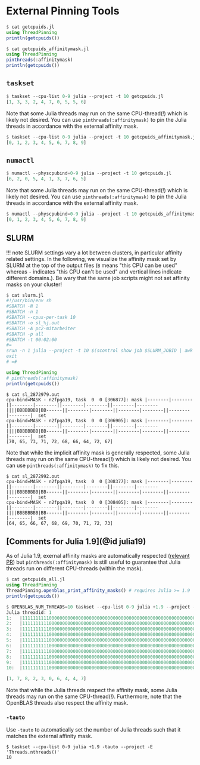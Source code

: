 # External Pinning Tools

```julia
$ cat getcpuids.jl 
using ThreadPinning
println(getcpuids())

$ cat getcpuids_affinitymask.jl 
using ThreadPinning
pinthreads(:affinitymask)
println(getcpuids())
```

## `taskset`

```julia
$ taskset --cpu-list 0-9 julia --project -t 10 getcpuids.jl
[1, 3, 3, 2, 4, 7, 0, 5, 5, 6]
```

Note that some Julia threads may run on the same CPU-thread(!) which is likely not desired. You can use `pinthreads(:affinitymask)` to pin the Julia threads in accordance with the external affinity mask.

```julia
$ taskset --cpu-list 0-9 julia --project -t 10 getcpuids_affinitymask.jl
[0, 1, 2, 3, 4, 5, 6, 7, 8, 9]
```

## `numactl`

```julia
$ numactl --physcpubind=0-9 julia --project -t 10 getcpuids.jl 
[6, 2, 0, 5, 4, 1, 3, 7, 6, 5]
```

Note that some Julia threads may run on the same CPU-thread(!) which is likely not desired. You can use `pinthreads(:affinitymask)` to pin the Julia threads in accordance with the external affinity mask.

```julia
$ numactl --physcpubind=0-9 julia --project -t 10 getcpuids_affinitymask.jl 
[0, 1, 2, 3, 4, 5, 6, 7, 8, 9]
```

## SLURM

!!! note
    SLURM settings vary a lot between clusters, in particular affinity related settings. In the following, we visualize the affinity mask set by SLURM at the top of the output files (`B` means "this CPU can be used" whereas `-` indicates "this CPU can't be used" and vertical lines indicate different domains.). Be wary that the same job scripts might not set affinity masks on your cluster!

```julia
$ cat slurm.jl 
#!/usr/bin/env sh
#SBATCH -N 1
#SBATCH -n 1
#SBATCH --cpus-per-task 10
#SBATCH -o sl_%j.out
#SBATCH -A pc2-mitarbeiter
#SBATCH -p all
#SBATCH -t 00:02:00
#=
srun -n 1 julia --project -t 10 $(scontrol show job $SLURM_JOBID | awk -F= '/Command=/{print $2}')
exit
# =#

using ThreadPinning
# pinthreads(:affinitymask)
println(getcpuids())
```

```
$ cat sl_2872979.out
cpu-bind=MASK - n2fpga19, task  0  0 [306877]: mask |--------|--------||--------|--------||--------|--------||--------|--------||||BBBBBBBB|BB------||--------|--------||--------|--------||--------|--------|  set
cpu-bind=MASK - n2fpga19, task  0  0 [306905]: mask |--------|--------||--------|--------||--------|--------||--------|--------||||BBBBBBBB|BB------||--------|--------||--------|--------||--------|--------|  set
[70, 65, 73, 71, 72, 68, 66, 64, 72, 67]
```

Note that while the implicit affinity mask is generally respected, some Julia threads may run on the same CPU-thread(!) which is likely not desired. You can use `pinthreads(:affinitymask)` to fix this.

```
$ cat sl_2872992.out 
cpu-bind=MASK - n2fpga19, task  0  0 [308377]: mask |--------|--------||--------|--------||--------|--------||--------|--------||||BBBBBBBB|BB------||--------|--------||--------|--------||--------|--------|  set
cpu-bind=MASK - n2fpga19, task  0  0 [308405]: mask |--------|--------||--------|--------||--------|--------||--------|--------||||BBBBBBBB|BB------||--------|--------||--------|--------||--------|--------|  set
[64, 65, 66, 67, 68, 69, 70, 71, 72, 73]
```

## [Comments for Julia 1.9](@id julia19)

As of Julia 1.9, exernal affinity masks are automatically respected ([relevant PR](https://github.com/JuliaLang/julia/pull/42340)) but `pinthreads(:affinitymask)` is still useful to guarantee that Julia threads run on different CPU-threads (within the mask).

```julia
$ cat getcpuids_all.jl 
using ThreadPinning
ThreadPinning.openblas_print_affinity_masks() # requires Julia >= 1.9
println(getcpuids())
```

```julia
$ OPENBLAS_NUM_THREADS=10 taskset --cpu-list 0-9 julia +1.9 --project -t 10 getcpuids_all.jl
Julia threadid: 1
1:   |11111111110000000000000000000000000000000000000000000000000000000000000000000000000000000000000000000000000000000000000000000000|
2:   |11111111110000000000000000000000000000000000000000000000000000000000000000000000000000000000000000000000000000000000000000000000|
3:   |11111111110000000000000000000000000000000000000000000000000000000000000000000000000000000000000000000000000000000000000000000000|
4:   |11111111110000000000000000000000000000000000000000000000000000000000000000000000000000000000000000000000000000000000000000000000|
5:   |11111111110000000000000000000000000000000000000000000000000000000000000000000000000000000000000000000000000000000000000000000000|
6:   |11111111110000000000000000000000000000000000000000000000000000000000000000000000000000000000000000000000000000000000000000000000|
7:   |11111111110000000000000000000000000000000000000000000000000000000000000000000000000000000000000000000000000000000000000000000000|
8:   |11111111110000000000000000000000000000000000000000000000000000000000000000000000000000000000000000000000000000000000000000000000|
9:   |11111111110000000000000000000000000000000000000000000000000000000000000000000000000000000000000000000000000000000000000000000000|
10:  |11111111110000000000000000000000000000000000000000000000000000000000000000000000000000000000000000000000000000000000000000000000|

[1, 7, 8, 2, 3, 0, 6, 4, 4, 7]
```

Note that while the Julia threads respect the affinity mask, some Julia threads may run on the same CPU-thread(!). Furthermore, note that the OpenBLAS threads also respect the affinity mask.

### `-tauto`

Use `-tauto` to automatically set the number of Julia threads such that it matches the external affinity mask.

```
$ taskset --cpu-list 0-9 julia +1.9 -tauto --project -E 'Threads.nthreads()'
10
```